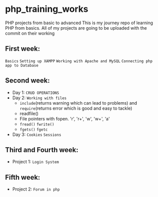 # php_training_works
PHP projects from basic to advanced
This is my journey repo of learning PHP from basics.
All of my projects are going to be uploaded with the commit on their working

## First week:
  `Basics`  `Setting up XAMPP`  `Working with Apache and MySQL`   `Connecting php app to Database`
## Second week:
  - Day 1: `CRUD OPERATIONS`
  - Day 2: `Working with files`
    - `include`(returns warning which can lead to problems) and `require`(returns error which is good and easy to tackle)
    - readfile()
    - File pointers with fopen. 'r', 'r+', 'w', 'w+', 'a'
    - `fread()` `fwrite()`
    - `fgets()` `fgetc`
  -  Day 3: `Cookies` `Sessions`

  ## Third and Fourth week:
  - Project 1: `Login System`

  ## Fifth week:
  - Project 2: `Forum in php`
